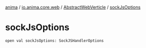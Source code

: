 [anima](../../index.md) / [io.anima.core.web](../index.md) / [AbstractWebVerticle](index.md) / [sockJsOptions](./sock-js-options.md)

# sockJsOptions

`open val sockJsOptions: SockJSHandlerOptions`